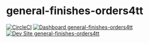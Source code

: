 # general-finishes-orders4tt

[![CircleCI](https://circleci.com/gh/mostafizpantheon/general-finishes-orders4tt.svg?style=shield)](https://circleci.com/gh/mostafizpantheon/general-finishes-orders4tt)
[![Dashboard general-finishes-orders4tt](https://img.shields.io/badge/dashboard-general_finishes_orders4tt-yellow.svg)](https://dashboard.pantheon.io/sites/58753387-4581-46f0-830c-e3824dd74f5e#dev/code)
[![Dev Site general-finishes-orders4tt](https://img.shields.io/badge/site-general_finishes_orders4tt-blue.svg)](http://dev-general-finishes-orders4tt.pantheonsite.io/)